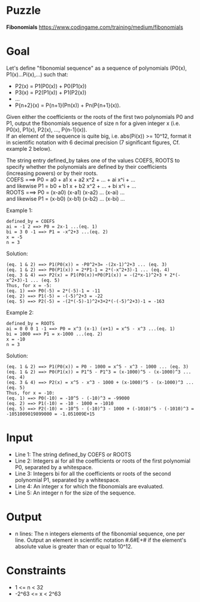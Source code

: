 # Puzzle
**Fibonomials** https://www.codingame.com/training/medium/fibonomials

# Goal
Let's define "fibonomial sequence" as a sequence of polynomials (P0(x), P1(x)...Pi(x),...) such that:
* P2(x) = P1(P0(x)) + P0(P1(x))
* P3(x) = P2(P1(x)) + P1(P2(x))
* ...
* P{n+2}(x) = P{n+1}(Pn(x)) + Pn(P{n+1}(x)).

Given either the coefficients or the roots of the first two polynomials P0 and P1, output the fibonomials sequence of size n for a given integer x (i.e. P0(x), P1(x), P2(x), ..., P{n-1}(x)).  
If an element of the sequence is quite big, i.e. abs(Pi(x)) >= 10^12, format it in scientific notation with 6 decimal precision (7 significant figures, Cf. example 2 below).

The string entry defined_by takes one of the values COEFS, ROOTS to specify whether the polynomials are defined by their coefficients (increasing powers) or by their roots.  
COEFS ===> P0 = a0 + a1 x + a2 x^2 + ... + ai x^i + ...  
and likewise P1 = b0 + b1 x + b2 x^2 + ... + bi x^i + ...  
ROOTS ===> P0 = (x-a0) (x-a1) (x-a2) ... (x-ai) ...  
and likewise P1 = (x-b0) (x-b1) (x-b2) ... (x-bi) ...  

Example 1:  
```
defined_by = COEFS  
ai = -1 2 ==> P0 = 2x-1 ...(eq. 1)  
bi = 3 0 -1 ==> P1 = -x^2+3 ...(eq. 2)  
x = -5  
n = 3  
```

Solution:
```
(eq. 1 & 2) ==> P1(P0(x)) = -P0^2+3= -(2x-1)^2+3 ... (eq. 3)
(eq. 1 & 2) ==> P0(P1(x)) = 2*P1-1 = 2*(-x^2+3)-1 ... (eq. 4)
(eq. 3 & 4) ==> P2(x) = P1(P0(x))+P0(P1(x)) = -(2*x-1)^2+3 + 2*(-x^2+3)-1 ... (eq. 5)
Thus, for x = -5:
(eq. 1) ==> P0(-5) = 2*(-5)-1 = -11
(eq. 2) ==> P1(-5) = -(-5)^2+3 = -22
(eq. 5) ==> P2(-5) = -(2*(-5)-1)^2+3+2*(-(-5)^2+3)-1 = -163
```

Example 2:
```
defined_by = ROOTS
ai = 0 0 0 1 -1 ==> P0 = x^3 (x-1) (x+1) = x^5 - x^3 ...(eq. 1)
bi = 1000 ==> P1 = x-1000 ...(eq. 2)
x = -10
n = 3
```

Solution:
```
(eq. 1 & 2) ==> P1(P0(x)) = P0 - 1000 = x^5 - x^3 - 1000 ... (eq. 3)
(eq. 1 & 2) ==> P0(P1(x)) = P1^5 - P1^3 = (x-1000)^5 - (x-1000)^3 ... (eq. 4)
(eq. 3 & 4) ==> P2(x) = x^5 - x^3 - 1000 + (x-1000)^5 - (x-1000)^3 ... (eq. 5)
Thus, for x = -10:
(eq. 1) ==> P0(-10) = -10^5 - (-10)^3 = -99000
(eq. 2) ==> P1(-10) = -10 - 1000 = -1010
(eq. 5) ==> P2(-10) = -10^5 - (-10)^3 - 1000 + (-1010)^5 - (-1010)^3 = -1051009019899000 = -1.051009E+15
```

# Input
* Line 1: The string defined_by COEFS or ROOTS
* Line 2: Integers ai for all the coefficients or roots of the first polynomial P0, separated by a whitespace.
* Line 3: Integers bi for all the coefficients or roots of the second polynomial P1, separated by a whitespace.
* Line 4: An integer x for which the fibonomials are evaluated.
* Line 5: An integer n for the size of the sequence.

# Output
* n lines: The n integers elements of the fibonomial sequence, one per line. Output an element in scientific notation #.6#E+# if the element's absolute value is greater than or equal to 10^12.

# Constraints
* 1 <= n < 32
* -2^63 <= x < 2^63
